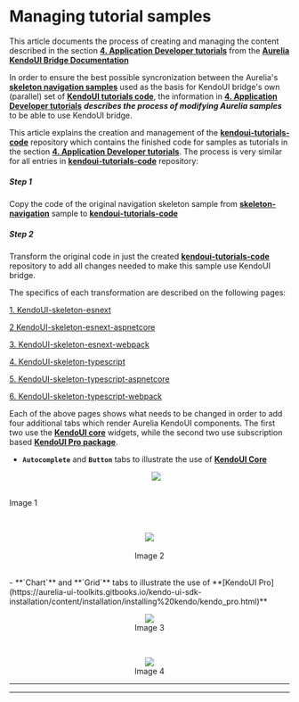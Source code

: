 # Managing tutorial samples

This article documents the process of creating and managing the content described in the section **[4. Application Developer tutorials](https://aurelia-ui-toolkits.gitbooks.io/kendoui-bridge-docs/content/developers_tutorials.html)** from the **[Aurelia KendoUI Bridge Documentation](https://aurelia-ui-toolkits.gitbooks.io/kendoui-bridge-docs/content/)**

In order to ensure the best possible syncronization between the Aurelia's **[skeleton navigation samples](https://github.com/aurelia/skeleton-navigation)** used as the basis for KendoUI bridge's own (parallel) set of **[KendoUI tutorials code](https://github.com/aurelia-ui-toolkits/kendoui-tutorials-code)**, the information in **[4. Application Developer tutorials](https://aurelia-ui-toolkits.gitbooks.io/kendoui-bridge-docs/content/developers_tutorials.html)** ___describes the process of modifying Aurelia samples___ to be able to use KendoUI bridge.

This article explains the creation and management of the **[kendoui-tutorials-code](https://github.com/aurelia-ui-toolkits/kendoui-tutorials-code)** repository which contains the finished code for samples as tutorials in the section **[4. Application Developer tutorials](https://aurelia-ui-toolkits.gitbooks.io/kendoui-bridge-docs/content/developers_tutorials.html)**. The process is very similar for all entries in **[kendoui-tutorials-code](https://github.com/aurelia-ui-toolkits/kendoui-tutorials-code)** repository:

##### Step 1 
Copy the code of the original navigation skeleton sample from **[skeleton-navigation](https://github.com/aurelia/skeleton-navigation)** sample to **[kendoui-tutorials-code](https://github.com/aurelia-ui-toolkits/kendoui-tutorials-code)**

##### Step 2
Transform the original code in just the created **[kendoui-tutorials-code](https://github.com/aurelia-ui-toolkits/kendoui-tutorials-code)** repository to add all changes needed to make this sample use KendoUI bridge.

The specifics of each transformation are described on the following pages:

[1. KendoUI-skeleton-esnext](./managing_tutorial_samples/kendoui-skeleton-esnext.html)

[2 KendoUI-skeleton-esnext-aspnetcore](./managing_tutorial_samples/kendoui-skeleton-esnext-aspnetcore.html)

[3. KendoUI-skeleton-esnext-webpack](./managing_tutorial_samples/kendoui-skeleton-esnext-webpack.html)

[4. KendoUI-skeleton-typescript](./managing_tutorial_samples/kendoui-skeleton-typescript.html)

[5. KendoUI-skeleton-typescript-aspnetcore](./managing_tutorial_samples/kendoui-skeleton-typescript-aspnetcore.html)

[6. KendoUI-skeleton-typescript-webpack](./managing_tutorial_samples/kendoui-skeleton-typescript-webpack.html)

Each of the above pages shows what needs to be changed in order to add four additional tabs which render Aurelia KendoUI components. The first two use the **[KendoUI core](http://www.telerik.com/kendo-ui/open-source-core)** widgets, while the second two use subscription based **[KendoUI Pro package](http://www.telerik.com/kendo-ui)**.

- **`Autocomplete`** and **`Button`** tabs to illustrate the use of **[KendoUI Core](https://aurelia-ui-toolkits.gitbooks.io/kendo-ui-sdk-installation/content/installation/installing%20kendo/kendo_core.html)**

  <p align=center>
  <img src="https://cloud.githubusercontent.com/assets/2712405/20317317/8368b0ce-ab33-11e6-83c7-26e140d6ed3e.png"></img>
 <br>
Image 1
</p>

 <br>

   <p align=center>
  <img src="https://cloud.githubusercontent.com/assets/2712405/20317378/ca66a49a-ab33-11e6-9a19-7aa442a712a3.png"></img>
 <br><br>
Image 2
</p>


<br>
- **`Chart`** and **`Grid`** tabs to illustrate the use of **[KendoUI Pro](https://aurelia-ui-toolkits.gitbooks.io/kendo-ui-sdk-installation/content/installation/installing%20kendo/kendo_pro.html)**

  <p align=center>
  <img src="https://cloud.githubusercontent.com/assets/2712405/20317448/18ab9c50-ab34-11e6-9465-10919f9a5192.png"></img>
 <br>
Image 3
</p>

  <br>

  <p align=center>
<img src="https://cloud.githubusercontent.com/assets/2712405/20317495/47e7a0a4-ab34-11e6-8c82-1807b729e1fa.png"></img>
 <br>
Image 4
</p>

***
***



